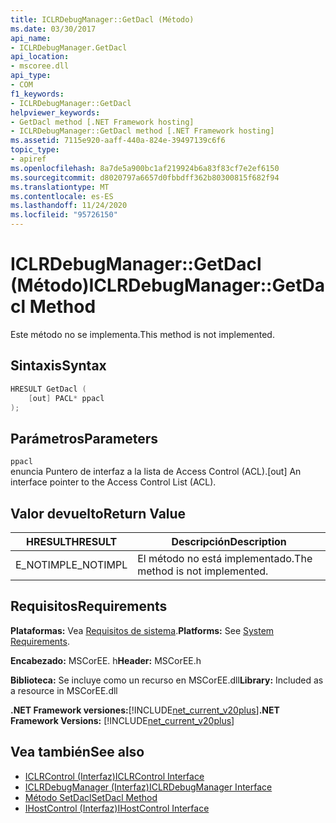 ```yaml
---
title: ICLRDebugManager::GetDacl (Método)
ms.date: 03/30/2017
api_name:
- ICLRDebugManager.GetDacl
api_location:
- mscoree.dll
api_type:
- COM
f1_keywords:
- ICLRDebugManager::GetDacl
helpviewer_keywords:
- GetDacl method [.NET Framework hosting]
- ICLRDebugManager::GetDacl method [.NET Framework hosting]
ms.assetid: 7115e920-aaff-440a-824e-39497139c6f6
topic_type:
- apiref
ms.openlocfilehash: 8a7de5a900bc1af219924b6a83f83cf7e2ef6150
ms.sourcegitcommit: d8020797a6657d0fbbdff362b80300815f682f94
ms.translationtype: MT
ms.contentlocale: es-ES
ms.lasthandoff: 11/24/2020
ms.locfileid: "95726150"
---
```

# <a name="iclrdebugmanagergetdacl-method"></a><span data-ttu-id="0847c-102">ICLRDebugManager::GetDacl (Método)</span><span class="sxs-lookup"><span data-stu-id="0847c-102">ICLRDebugManager::GetDacl Method</span></span>

<span data-ttu-id="0847c-103">Este método no se implementa.</span><span class="sxs-lookup"><span data-stu-id="0847c-103">This method is not implemented.</span></span>  
  
## <a name="syntax"></a><span data-ttu-id="0847c-104">Sintaxis</span><span class="sxs-lookup"><span data-stu-id="0847c-104">Syntax</span></span>  
  
```cpp  
HRESULT GetDacl (  
    [out] PACL* ppacl  
);  
```  
  
## <a name="parameters"></a><span data-ttu-id="0847c-105">Parámetros</span><span class="sxs-lookup"><span data-stu-id="0847c-105">Parameters</span></span>  

 `ppacl`  
 <span data-ttu-id="0847c-106">enuncia Puntero de interfaz a la lista de Access Control (ACL).</span><span class="sxs-lookup"><span data-stu-id="0847c-106">[out] An interface pointer to the Access Control List (ACL).</span></span>  
  
## <a name="return-value"></a><span data-ttu-id="0847c-107">Valor devuelto</span><span class="sxs-lookup"><span data-stu-id="0847c-107">Return Value</span></span>  
  
|<span data-ttu-id="0847c-108">HRESULT</span><span class="sxs-lookup"><span data-stu-id="0847c-108">HRESULT</span></span>|<span data-ttu-id="0847c-109">Descripción</span><span class="sxs-lookup"><span data-stu-id="0847c-109">Description</span></span>|  
|-------------|-----------------|  
|<span data-ttu-id="0847c-110">E_NOTIMPL</span><span class="sxs-lookup"><span data-stu-id="0847c-110">E_NOTIMPL</span></span>|<span data-ttu-id="0847c-111">El método no está implementado.</span><span class="sxs-lookup"><span data-stu-id="0847c-111">The method is not implemented.</span></span>|  
  
## <a name="requirements"></a><span data-ttu-id="0847c-112">Requisitos</span><span class="sxs-lookup"><span data-stu-id="0847c-112">Requirements</span></span>  

 <span data-ttu-id="0847c-113">**Plataformas:** Vea [Requisitos de sistema](../../get-started/system-requirements.md).</span><span class="sxs-lookup"><span data-stu-id="0847c-113">**Platforms:** See [System Requirements](../../get-started/system-requirements.md).</span></span>  
  
 <span data-ttu-id="0847c-114">**Encabezado:** MSCorEE. h</span><span class="sxs-lookup"><span data-stu-id="0847c-114">**Header:** MSCorEE.h</span></span>  
  
 <span data-ttu-id="0847c-115">**Biblioteca:** Se incluye como un recurso en MSCorEE.dll</span><span class="sxs-lookup"><span data-stu-id="0847c-115">**Library:** Included as a resource in MSCorEE.dll</span></span>  
  
 <span data-ttu-id="0847c-116">**.NET Framework versiones:**[!INCLUDE[net_current_v20plus](../../../../includes/net-current-v20plus-md.md)]</span><span class="sxs-lookup"><span data-stu-id="0847c-116">**.NET Framework Versions:** [!INCLUDE[net_current_v20plus](../../../../includes/net-current-v20plus-md.md)]</span></span>  
  
## <a name="see-also"></a><span data-ttu-id="0847c-117">Vea también</span><span class="sxs-lookup"><span data-stu-id="0847c-117">See also</span></span>

- [<span data-ttu-id="0847c-118">ICLRControl (Interfaz)</span><span class="sxs-lookup"><span data-stu-id="0847c-118">ICLRControl Interface</span></span>](iclrcontrol-interface.md)
- [<span data-ttu-id="0847c-119">ICLRDebugManager (Interfaz)</span><span class="sxs-lookup"><span data-stu-id="0847c-119">ICLRDebugManager Interface</span></span>](iclrdebugmanager-interface.md)
- [<span data-ttu-id="0847c-120">Método SetDacl</span><span class="sxs-lookup"><span data-stu-id="0847c-120">SetDacl Method</span></span>](iclrdebugmanager-setdacl-method.md)
- [<span data-ttu-id="0847c-121">IHostControl (Interfaz)</span><span class="sxs-lookup"><span data-stu-id="0847c-121">IHostControl Interface</span></span>](ihostcontrol-interface.md)
